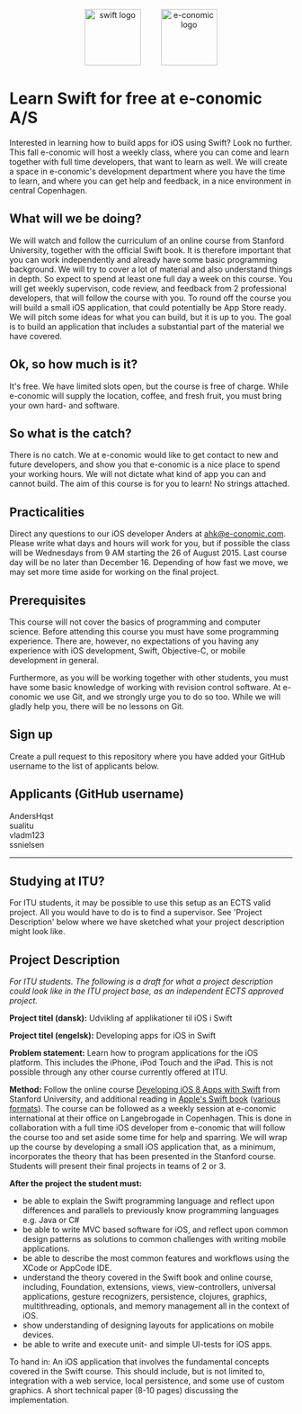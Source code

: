 <!-- ![Swift logo]() -->
<p align="center">
<img width="100" height="100" src="http://eclipsesource.com/blogs/wp-content/uploads/2014/06/Apple_Swift_Logo.png" alt="swift logo">
&nbsp;
&nbsp;
&nbsp;
&nbsp;
<img width="100" height="100" src="http://ordrestyring.dk/wp-content/uploads/2015/05/e-conomic_ny.jpg" alt="e-conomic logo">
</p>

# Learn Swift for free at e-conomic A/S

Interested in learning how to build apps for iOS using Swift?  Look no further. This fall e-conomic will host a weekly class, where you can come and learn together with full time developers, that want to learn as well. We will create a space in e-conomic's development department where you have the time to learn, and where you can get help and feedback, in a nice environment in central Copenhagen.

## What will we be doing? 
We will watch and follow the curriculum of an online course from Stanford University, together with the official Swift book. It is therefore important that you can work independently and already have some basic programming background. We will try to cover a lot of material and also understand things in depth. So expect to spend at least one full day a week on this course. You will get weekly supervison, code review, and feedback from 2 professional developers, that will follow the course with you. To round off the course you will build a small iOS application, that could potentially be App Store ready. We will pitch some ideas for what you can build, but it is up to you. The goal is to build an application that includes a substantial part of the material we have covered.

## Ok, so how much is it?
It's free. We have limited slots open, but the course is free of charge. While e-conomic will supply the location, coffee, and fresh fruit, you must bring your own hard- and software.

## So what is the catch?
There is no catch. We at e-conomic would like to get contact to new and future developers, and show you that e-conomic is a nice place to spend your working hours. We will not dictate what kind of app you can and cannot build. The aim of this course is for you to learn! No strings attached.

## Practicalities
Direct any questions to our iOS developer Anders at ahk@e-conomic.com. Please write what days and hours will work for you, but if possible the class will be Wednesdays from 9 AM starting the 26 of August 2015. Last course day will be no later than December 16. Depending of how fast we move, we may set more time aside for working on the final project.

## Prerequisites
This course will not cover the basics of programming and computer science. Before attending this course you must have some programming experience. There are, however, no expectations of you having any experience with iOS development, Swift, Objective-C, or mobile development in general.

Furthermore, as you will be working together with other students, you must have some basic knowledge of working with revision control software. At e-conomic we use Git, and we strongly urge you to do so too. While we will gladly help you, there will be no lessons on Git.

## Sign up
Create a pull request to this repository where you have added your GitHub username to the list of applicants below.

## Applicants (GitHub username)
AndersHqst   
sualitu   
vladm123   
ssnielsen

---

## Studying at ITU?
For ITU students, it may be possible to use this setup as an ECTS valid project. All you would have to do is to find a supervisor. See 'Project Description' below where we have sketched what your project description might look like.

## Project Description

<i>For ITU students. The following is a draft for what a project description could look like in the ITU project base, as an independent ECTS approved project.</i>

<b>Project titel (dansk):</b>   Udvikling af applikationer til iOS i Swift

<b>Project titel (engelsk):</b> Developing apps for iOS in Swift

<b>Problem statement:</b> Learn how to program applications for the iOS platform. This includes the iPhone, iPod Touch and the iPad. This is not possible through any other course currently offered at ITU.

<b>Method:</b> Follow the online course [Developing iOS 8 Apps with Swift](https://itunes.apple.com/us/course/developing-ios-8-apps-swift/id961180099) from Stanford University, and additional reading in [Apple's Swift book](https://itunes.apple.com/us/book/swift-programming-language/id881256329?mt=11) ([various formats](http://swiftlang.eu/#book)). The course can be followed as a weekly session at e-conomic international at their office on Langebrogade in Copenhagen. This is done in collaboration with a full time iOS developer from e-conomic that will follow the course too and set aside some time for help and sparring. We will wrap up the course by developing a small iOS application that, as a minimum, incorporates the theory that has been presented in the Stanford course. Students will present their final projects in teams of 2 or 3.

<b>After the project the student must:</b>

* be able to explain the Swift programming language and reflect upon differences and parallels to previously know programming languages e.g. Java or C#
* be able to write MVC based software for iOS, and reflect upon common design patterns as solutions to common challenges with writing mobile applications.
* be able to describe the most common features and workflows using the XCode or AppCode IDE.
* understand the theory covered in the Swift book and online course, including, Foundation, extensions, views, view-controllers, universal applications, gesture recognizers, persistence, clojures, graphics, multithreading, optionals, and memory management all in the context of iOS.
* show understanding of designing layouts for applications on mobile devices.
* be able to write and execute unit- and simple UI-tests for iOS apps.

To hand in: An iOS application that involves the fundamental concepts covered in the Swift course. This should include, but is not limited to, integration with a web service, local persistence, and some use of custom graphics. A short technical paper (8-10 pages) discussing the implementation.
